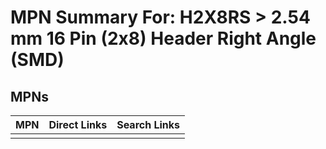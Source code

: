 



# MPN Summary For: H2X8RS > 2.54 mm 16 Pin (2x8) Header Right Angle (SMD)

## MPNs
  

|MPN|Direct Links|Search Links|
| :--- | :--- | :--- |
||||
